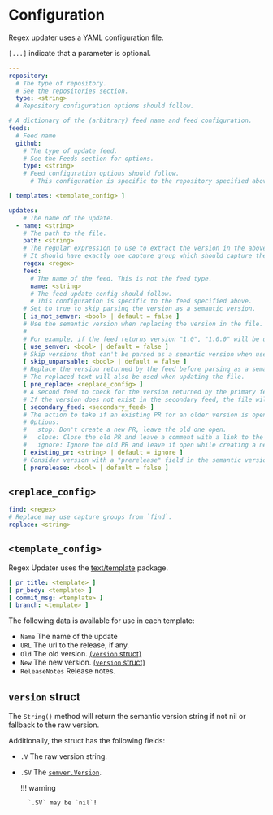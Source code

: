 # Configuration

Regex updater uses a YAML configuration file.

`[...]` indicate that a parameter is optional.

```yaml
---
repository:
  # The type of repository.
  # See the repositories section.
  type: <string>
  # Repository configuration options should follow.

# A dictionary of the (arbitrary) feed name and feed configuration.
feeds:
  # Feed name
  github:
    # The type of update feed.
    # See the Feeds section for options.
    type: <string>
    # Feed configuration options should follow.
      # This configuration is specific to the repository specified above.

[ templates: <template_config> ]

updates:
    # The name of the update.
  - name: <string>
    # The path to the file.
    path: <string>
    # The regular expression to use to extract the version in the above file.
    # It should have exactly one capture group which should capture the version.
    regex: <regex>
    feed:
      # The name of the feed. This is not the feed type.
      name: <string>
      # The feed update config should follow.
      # This configuration is specific to the feed specified above.
    # Set to true to skip parsing the version as a semantic version.
    [ is_not_semver: <bool> | default = false ]
    # Use the semantic version when replacing the version in the file.
    #
    # For example, if the feed returns version "1.0", "1.0.0" will be used in the file.
    [ use_semver: <bool> | default = false ]
    # Skip versions that can't be parsed as a semantic version when use_semver=True.
    [ skip_unparsable: <bool> | default = false ]
    # Replace the version returned by the feed before parsing as a semantic version.
    # The replaced text will also be used when updating the file.
    [ pre_replace: <replace_config> ]
    # A second feed to check for the version returned by the primary feed.
    # If the version does not exist in the secondary feed, the file will not be updated.
    [ secondary_feed: <secondary_feed> ]
    # The action to take if an existing PR for an older version is open when a new version is available..
    # Options:
    #   stop: Don't create a new PR, leave the old one open.
    #   close: Close the old PR and leave a comment with a link to the new one.
    #   ignore: Ignore the old PR and leave it open while creating a new PR.
    [ existing_pr: <string> | default = ignore ]
    # Consider version with a "prerelease" field in the semantic version.
    [ prerelease: <bool> | default = false ]
```

## `<replace_config>`
```yaml
find: <regex>
# Replace may use capture groups from `find`.
replace: <string>
```

## `<template_config>`

Regex Updater uses the [text/template](https://pkg.go.dev/text/template) package.

```yaml
[ pr_title: <template> ]
[ pr_body: <template> ]
[ commit_msg: <template> ]
[ branch: <template> ]
```

The following data is available for use in each template:

- `Name` The name of the update
- `URL` The url to the release, if any.
- `Old` The old version. [(`version` struct)](#version-struct)
- `New` The new version. [(`version` struct)](#version-struct)
- `ReleaseNotes` Release notes.

## `version` struct
The `String()` method will return the semantic version string if not nil or fallback to the raw version.

Additionally, the struct has the following fields:

- `.V` The raw version string.
- `.SV` The [`semver.Version`](https://pkg.go.dev/github.com/Masterminds/semver/v3).

    !!! warning

        `.SV` may be `nil`!

